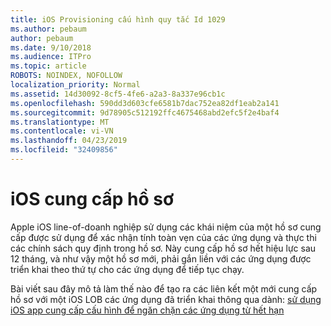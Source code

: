 ```yaml
---
title: iOS Provisioning cấu hình quy tắc Id 1029
ms.author: pebaum
author: pebaum
ms.date: 9/10/2018
ms.audience: ITPro
ms.topic: article
ROBOTS: NOINDEX, NOFOLLOW
localization_priority: Normal
ms.assetid: 14d30092-8cf5-4fe6-a2a3-8a337e96cb1c
ms.openlocfilehash: 590dd3d603cfe6581b7dac752ea82df1eab2a141
ms.sourcegitcommit: 9d78905c512192ffc4675468abd2efc5f2e4baf4
ms.translationtype: MT
ms.contentlocale: vi-VN
ms.lasthandoff: 04/23/2019
ms.locfileid: "32409856"
---
```

# <a name="ios-provisioning-profiles"></a>iOS cung cấp hồ sơ

Apple iOS line-of-doanh nghiệp sử dụng các khái niệm của một hồ sơ cung cấp được sử dụng để xác nhận tính toàn vẹn của các ứng dụng và thực thi các chính sách quy định trong hồ sơ. Này cung cấp hồ sơ hết hiệu lực sau 12 tháng, và như vậy một hồ sơ mới, phải gắn liền với các ứng dụng được triển khai theo thứ tự cho các ứng dụng để tiếp tục chạy.
  
Bài viết sau đây mô tả làm thế nào để tạo ra các liên kết một mới cung cấp hồ sơ với một iOS LOB các ứng dụng đã triển khai thông qua dành: [sử dụng iOS app cung cấp cấu hình để ngăn chặn các ứng dụng từ hết hạn](https://docs.microsoft.com/intune/app-provisioning-profile-ios)
  

